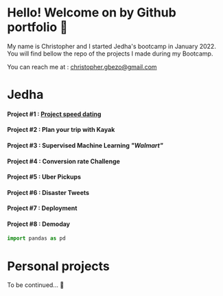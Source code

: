 

# Hello! Welcome on by Github portfolio 🙂

My name is Christopher and I started Jedha's bootcamp in January 2022. You will find bellow the repo of the projects I made during my Bootcamp.

You can reach me at : christopher.gbezo@gmail.com


# Jedha

#### Project #1 : [Project speed dating](https://github.com/cgbezo/projet_01_speed_dating)

#### Project #2 : Plan your trip with Kayak

#### Project #3 : Supervised Machine Learning *"Walmart"*

#### Project #4 : Conversion rate Challenge

#### Project #5 : Uber Pickups

#### Project #6 : Disaster Tweets

#### Project #7 : Deployment

#### Project #8 : Demoday




```python 
import pandas as pd

```



# Personal projects
To be continued... 🚀
